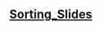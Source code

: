 ## [Sorting_Slides](https://docs.google.com/presentation/d/1fGlog8O6gnBUDjUWDMEfo7AsKRtYNX9MrW6MhlLRJQc/edit?usp=sharing)